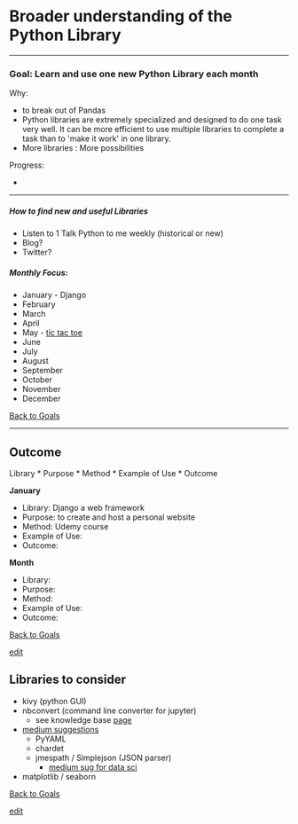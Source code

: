 # Broader understanding of the Python Library

----------

### Goal: Learn and use one new Python Library each month

Why:

* to break out of Pandas
* Python libraries are extremely specialized and designed to do one task very well.  It can be more efficient to use multiple libraries to complete a task than to 'make it work' in one library.
* More libraries : More possibilities  

Progress:

-

----------

##### How to find new and useful Libraries

*  Listen to 1 Talk Python to me weekly (historical or new)
* Blog?
* Twitter?

##### Monthly Focus:

* January - Django
* February
* March
* April
* May - [tic tac toe](https://github.com/ContinuumIO/tic-tac-toe-challenge)
* June
* July
* August
* September
* October
* November
* December

[Back to Goals](https://ch3ck3rs.github.io/Goals)

---

## Outcome

Library * Purpose * Method * Example of Use * Outcome



**January**

- Library: Django a web framework
- Purpose: to create and host a personal website
- Method: Udemy course
- Example of Use:
- Outcome:


**Month**

- Library:
- Purpose:
- Method:
- Example of Use:
- Outcome:

[Back to Goals](https://ch3ck3rs.github.io/Goals)


[edit](https://github.com/ch3ck3rs/Goals/blob/gh-pages/2020Goals/Professional/Python-Library.md)

## Libraries to consider ##

- kivy (python GUI)
- nbconvert (command line converter for jupyter)
	- see knowledge base [page](https://ch3ck3rs.github.io/knowledge_base/jupyter/nbconvert.md)
- [medium suggestions](https://medium.com/better-programming/the-22-most-used-python-packages-in-the-world-7020a904b2e)
  - PyYAML
  - chardet
  - jmespath / Simplejson (JSON parser)
	- [medium sug for data sci](https://medium.com/edureka/python-libraries-for-data-science-and-machine-learning-1c502744f277)
- matplotlib / seaborn



[Back to Goals](https://ch3ck3rs.github.io/Goals/Yearly-Goals/2020Goals/2020-Goals_index.html)

[edit](https://github.com/ch3ck3rs/Goals/blob/gh-pages/Yearly-Goals2020Goals/Professional/Python-Library.md)